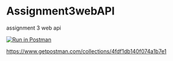 # Assignment3webAPI
assignment 3 web api 


[![Run in Postman](https://run.pstmn.io/button.svg)](https://app.getpostman.com/run-collection/4fdf1db140f074a1b7e1)

https://www.getpostman.com/collections/4fdf1db140f074a1b7e1
